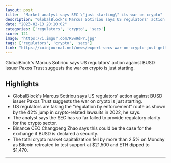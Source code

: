 ```yaml
---
layout: post
title:  "Market analyst says SEC \"just starting\" its war on crypto"
description: "GlobalBlock's Marcus Sotiriou says US regulators' action against BUSD issuer Paxos Trust suggests the war on crypto is just starting."
date: "2023-02-13 20:10:02"
categories: ['regulators', 'crypto', 'secs']
score: 121
image: "https://i.imgur.com/RSw9dPY.jpg"
tags: ['regulators', 'crypto', 'secs']
link: "https://coinjournal.net/news/expert-secs-war-on-crypto-just-getting-started/"
---
```


GlobalBlock's Marcus Sotiriou says US regulators' action against BUSD issuer Paxos Trust suggests the war on crypto is just starting.

## Highlights

- GlobalBlock's Marcus Sotiriou says US regulators' action against BUSD issuer Paxos Trust suggests the war on crypto is just starting.
- US regulators are taking the “regulation by enforcement” route as shown by the 42% jump in crypto-related lawsuits in 2022, he says.
- The analyst says the SEC has so far failed to provide regulatory clarity for the crypto sector.
- Binance CEO Changpeng Zhao says this could be the case for the exchange if BUSD is declared a security.
- The total crypto market capitalization fell by more than 2.5% on Monday as Bitcoin retreated to test support at $21,500 and ETH dipped to $1,470.

---
